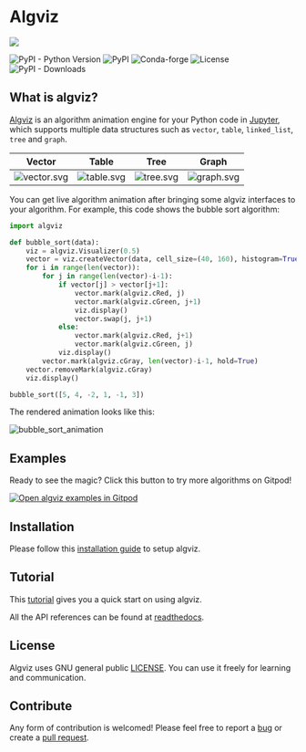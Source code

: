 # Algviz

[<img src="https://cdn.jsdelivr.net/gh/zjl9959/algviz@main/docs/images/logo_v1.svg"/>](https://algviz.com)

![PyPI - Python Version](https://img.shields.io/pypi/pyversions/algviz)
![PyPI](https://img.shields.io/pypi/v/algviz)
![Conda-forge](https://img.shields.io/conda/vn/conda-forge/algviz)
![License](https://img.shields.io/github/license/zjl9959/algviz)
![PyPI - Downloads](https://img.shields.io/pypi/dm/algviz)

## What is algviz?

[Algviz](https://algviz.com) is an algorithm animation engine for your Python code in [Jupyter](https://jupyter.org/), which supports multiple data structures such as `vector`, `table`, `linked_list`, `tree` and `graph`.

| Vector | Table | Tree | Graph |
|:---:|:---:|:---:|:---:|
|  ![vector.svg] |   ![table.svg]  |  ![tree.svg]   |  ![graph.svg]   |

You can get live algorithm animation after bringing some algviz interfaces to your algorithm.
For example, this code shows the bubble sort algorithm:

```python
import algviz

def bubble_sort(data):
    viz = algviz.Visualizer(0.5)
    vector = viz.createVector(data, cell_size=(40, 160), histogram=True)
    for i in range(len(vector)):
        for j in range(len(vector)-i-1):
            if vector[j] > vector[j+1]:
                vector.mark(algviz.cRed, j)
                vector.mark(algviz.cGreen, j+1)
                viz.display()
                vector.swap(j, j+1)
            else:
                vector.mark(algviz.cRed, j+1)
                vector.mark(algviz.cGreen, j)
            viz.display()
        vector.mark(algviz.cGray, len(vector)-i-1, hold=True)
    vector.removeMark(algviz.cGray)
    viz.display()

bubble_sort([5, 4, -2, 1, -1, 3])
```

The rendered animation looks like this:

![bubble_sort_animation](https://cdn.jsdelivr.net/gh/zjl9959/algviz-launch@master/svgs/BubbleSort.svg)

## Examples

Ready to see the magic? Click this button to try more algorithms on Gitpod!

[![Open algviz examples in Gitpod](https://gitpod.io/button/open-in-gitpod.svg)](https://gitpod.io/#https://github.com/zjl9959/algviz-launch)

## Installation

Please follow this [installation guide](https://algviz.com/en/installation.html) to setup algviz.

## Tutorial

This [tutorial](https://algviz.com/en/examples.html) gives you a quick start on using algviz.

All the API references can be found at [readthedocs](https://algviz.readthedocs.io/en/latest/api.html#).

## License

Algviz uses GNU general public [LICENSE](https://github.com/zjl9959/algviz/blob/main/LICENSE). You can use it freely for learning and communication.

## Contribute

Any form of contribution is welcomed! Please feel free to report a [bug](https://github.com/zjl9959/algviz/issues) or create a [pull request](https://github.com/zjl9959/algviz/pulls).


[bubble sort algorithm]: https://en.wikipedia.org/wiki/Bubble_sort
[vector.svg]: https://cdn.jsdelivr.net/gh/zjl9959/algviz.com@master/assets/img/data_vector.svg
[table.svg]: https://cdn.jsdelivr.net/gh/zjl9959/algviz.com@master/assets/img/data_table.svg
[tree.svg]: https://cdn.jsdelivr.net/gh/zjl9959/algviz.com@master/assets/img/data_tree.svg
[graph.svg]: https://cdn.jsdelivr.net/gh/zjl9959/algviz.com@master/assets/img/data_graph.svg
